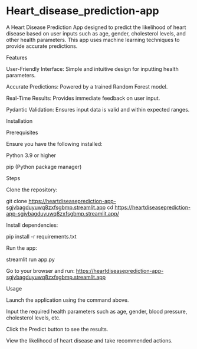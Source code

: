 # Heart_disease_prediction-app

A Heart Disease Prediction App designed to predict the likelihood of heart disease based on user inputs such as age, gender, cholesterol levels, and other health parameters. This app uses machine learning techniques to provide accurate predictions.

Features

User-Friendly Interface: Simple and intuitive design for inputting health parameters.

Accurate Predictions: Powered by a trained Random Forest model.

Real-Time Results: Provides immediate feedback on user input.

Pydantic Validation: Ensures input data is valid and within expected ranges.

Installation

Prerequisites

Ensure you have the following installed:

Python 3.9 or higher

pip (Python package manager)

Steps

Clone the repository:

git clone https://heartdiseaseprediction-app-sgjvbagduyuwq8zxfsgbmp.streamlit.app
cd https://heartdiseaseprediction-app-sgjvbagduyuwq8zxfsgbmp.streamlit.app/

Install dependencies:

pip install -r requirements.txt

Run the app:

streamlit run app.py

Go to your browser and run:
https://heartdiseaseprediction-app-sgjvbagduyuwq8zxfsgbmp.streamlit.app

Usage

Launch the application using the command above.

Input the required health parameters such as age, gender, blood pressure, cholesterol levels, etc.

Click the Predict button to see the results.

View the likelihood of heart disease and take recommended actions.


